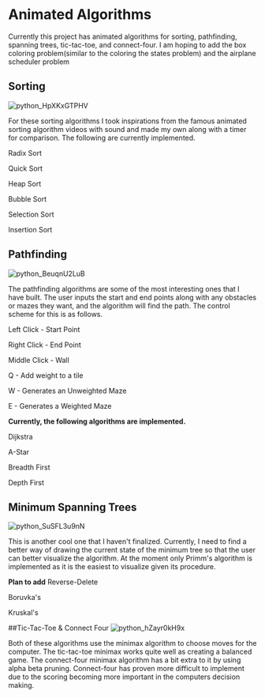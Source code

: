 # Animated Algorithms

Currently this project has animated algorithms for sorting, pathfinding, spanning trees, tic-tac-toe, and connect-four. I am hoping to add the box coloring problem(similar to the coloring the states problem) and the airplane scheduler problem

## Sorting
![python_HpXKxGTPHV](https://user-images.githubusercontent.com/37784441/182253748-8f7843fe-42a8-4d7a-8c03-65d3e4f8de91.gif)


For these sorting algorithms I took inspirations from the famous animated sorting algorithm videos with sound and made my own along with a timer for comparison. The following are currently implemented.

Radix Sort

Quick Sort

Heap Sort

Bubble Sort

Selection Sort

Insertion Sort

## Pathfinding
![python_BeuqnU2LuB](https://user-images.githubusercontent.com/37784441/182253769-ed17168a-2a79-423d-8b35-10207f279de4.gif)


The pathfinding algorithms are some of the most interesting ones that I have built. The user inputs the start and end points along with any obstacles or mazes they want, and the algorithm will find the path. The control scheme for this is as follows.

Left Click - Start Point

Right Click - End Point 

Middle Click - Wall

Q - Add weight to a tile

W - Generates an Unweighted Maze

E - Generates a Weighted Maze

**Currently, the following algorithms are implemented.**

Dijkstra

A-Star

Breadth First

Depth First

## Minimum Spanning Trees
![python_SuSFL3u9nN](https://user-images.githubusercontent.com/37784441/182253783-2ab3a1b3-11c3-4ede-a515-5a33d08ac980.gif)


This is another cool one that I haven't finalized. Currently, I need to find a better way of drawing the current state of the minimum tree so that the user can better visualize the algorithm. At the moment only Primm's algorithm is implemented as it is the easiest to visualize given its procedure. 

**Plan to add**
Reverse-Delete

Boruvka's

Kruskal's


##Tic-Tac-Toe & Connect Four
![python_hZayr0kH9x](https://user-images.githubusercontent.com/37784441/182253794-7e6fc351-fa70-4563-ae1a-d06006cc9375.gif)


Both of these algorithms use the minimax algorithm to choose moves for the computer. The tic-tac-toe minimax works quite well as creating a balanced game. The connect-four minimax algorithm has a bit extra to it by using alpha beta pruning. Connect-four has proven more difficult to implement due to the scoring becoming more important in the computers decision making. 
